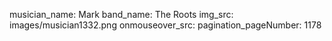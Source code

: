musician_name: Mark
band_name: The Roots
img_src: images/musician1332.png
onmouseover_src: 
pagination_pageNumber: 1178